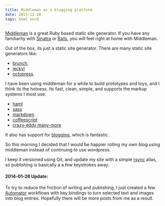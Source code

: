 ```yaml
---
title: Middleman as a blogging platform
date: 2013-12-10
tags: html nerd
---
```


[Middleman](https://middlemanapp.com/) is a great Ruby based static site generator. If you have any
familiarity with [Sinatra](https://www.sinatrarb.com/) or [Rails](https://rubyonrails.org/), you will feel right at home with Middleman.

Out of the box, its just a static site generator.
There are many static site generators like:

 * [brunch](https://brunch.io/),
 * [jeckyl](https://github.com/jekyll/jekyll )
 * [octopress](https://octopress.org/).

I have been using middleman for a while to build prototypes and toys, and I think its the hotness.
Its fast, clean, simple, and supports the markup systems I most use:

  * [haml](https://haml.info/)
  * [sass](https://sass-lang.com/)
  * [markdown](https://daringfireball.net/projects/markdown/)
  * [coffeescript](https://coffeescript.org/)
  * [crazy-eddy many-more](https://middlemanapp.com/basics/templates/#toc_9)

It also has support for [blogging](https://middlemanapp.com/basics/blogging/), which is fantastic.

So this morning I decided that I would be happier rolling my
own blog using middleman instead of continuing to use wordpress.

I keep it versioned using Git, and update my site with a simple [rsync](https://developer.apple.com/library/mac/documentation/Darwin/Reference/ManPages/man1/rsync.1.html) alias, so publishing is basically a a few keystrokes away.

#### 2014-01-28 Update:

To try to reduce the friction of writing and publishing, I just created a few
[Automator](https://support.apple.com/kb/ht2488) workflows with key bindings
to turn selected text and images into blog entries.
Hopefully there will be more posts from me as a result.

